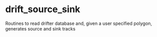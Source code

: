 # drift_source_sink
Routines to read drifter database and, given a user specified polygon, generates source and sink tracks
